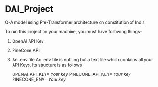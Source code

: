 # DAI_Project
Q-A model using Pre-Transformer architecture on constitution of India

To run this project on your machine, you must have following things-
1. OpenAI API Key
2. PineCone API
3. An .env file
   An .env file is nothing but a text file which contains all your API Keys, Its structure is as follows


   OPENAI_API_KEY= _Your key_
   PINECONE_API_KEY= _Your key_
   PINECONE_ENV= _Your key_
